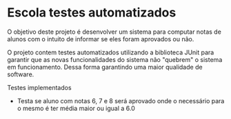# Escola testes automatizados

O objetivo deste projeto é desenvolver um sistema para computar notas de alunos com o intuito de informar se eles foram aprovados ou não.

O projeto contem testes automatizados utilizando a biblioteca JUnit para garantir que as novas funcionalidades do sistema não "quebrem" o sistema em funcionamento. Dessa forma garantindo uma maior qualidade de software.

Testes implementados
- Testa se aluno com notas 6, 7 e 8 será aprovado onde o necessário para o mesmo é ter média maior ou igual a 6.0
